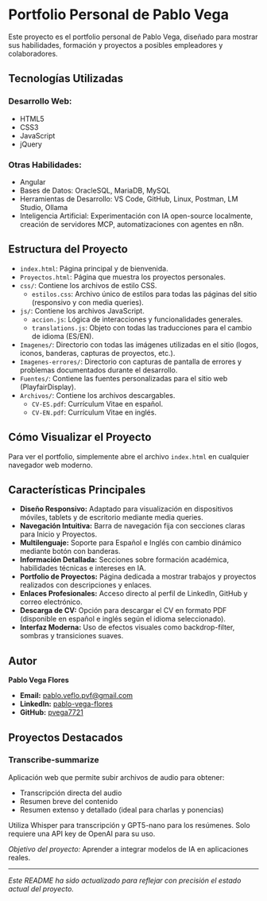 # Portfolio Personal de Pablo Vega

Este proyecto es el portfolio personal de Pablo Vega, diseñado para mostrar sus habilidades, formación y proyectos a posibles empleadores y colaboradores.

## Tecnologías Utilizadas

### Desarrollo Web:
*   HTML5
*   CSS3
*   JavaScript
*   jQuery

### Otras Habilidades:
*   Angular
*   Bases de Datos: OracleSQL, MariaDB, MySQL
*   Herramientas de Desarrollo: VS Code, GitHub, Linux, Postman, LM Studio, Ollama
*   Inteligencia Artificial: Experimentación con IA open-source localmente, creación de servidores MCP, automatizaciones con agentes en n8n.

## Estructura del Proyecto

*   `index.html`: Página principal y de bienvenida.
*   `Proyectos.html`: Página que muestra los proyectos personales.
*   `css/`: Contiene los archivos de estilo CSS.
    *   `estilos.css`: Archivo único de estilos para todas las páginas del sitio (responsivo y con media queries).
*   `js/`: Contiene los archivos JavaScript.
    *   `accion.js`: Lógica de interacciones y funcionalidades generales.
    *   `translations.js`: Objeto con todas las traducciones para el cambio de idioma (ES/EN).
*   `Imagenes/`: Directorio con todas las imágenes utilizadas en el sitio (logos, iconos, banderas, capturas de proyectos, etc.).
*   `Imagenes-errores/`: Directorio con capturas de pantalla de errores y problemas documentados durante el desarrollo.
*   `Fuentes/`: Contiene las fuentes personalizadas para el sitio web (PlayfairDisplay).
*   `Archivos/`: Contiene los archivos descargables.
    *   `CV-ES.pdf`: Currículum Vitae en español.
    *   `CV-EN.pdf`: Currículum Vitae en inglés.

## Cómo Visualizar el Proyecto

Para ver el portfolio, simplemente abre el archivo `index.html` en cualquier navegador web moderno.

## Características Principales

*   **Diseño Responsivo:** Adaptado para visualización en dispositivos móviles, tablets y de escritorio mediante media queries.
*   **Navegación Intuitiva:** Barra de navegación fija con secciones claras para Inicio y Proyectos.
*   **Multilenguaje:** Soporte para Español e Inglés con cambio dinámico mediante botón con banderas.
*   **Información Detallada:** Secciones sobre formación académica, habilidades técnicas e intereses en IA.
*   **Portfolio de Proyectos:** Página dedicada a mostrar trabajos y proyectos realizados con descripciones y enlaces.
*   **Enlaces Profesionales:** Acceso directo al perfil de LinkedIn, GitHub y correo electrónico.
*   **Descarga de CV:** Opción para descargar el CV en formato PDF (disponible en español e inglés según el idioma seleccionado).
*   **Interfaz Moderna:** Uso de efectos visuales como backdrop-filter, sombras y transiciones suaves.

## Autor

**Pablo Vega Flores**

*   **Email:** [pablo.veflo.pvf@gmail.com](mailto:pablo.veflo.pvf@gmail.com)
*   **LinkedIn:** [pablo-vega-flores](https://www.linkedin.com/in/pablo-vega-flores/)
*   **GitHub:** [pvega7721](https://github.com/pvega7721)

## Proyectos Destacados

### Transcribe-summarize
Aplicación web que permite subir archivos de audio para obtener:
- Transcripción directa del audio
- Resumen breve del contenido
- Resumen extenso y detallado (ideal para charlas y ponencias)

Utiliza Whisper para transcripción y GPT5-nano para los resúmenes. Solo requiere una API key de OpenAI para su uso.

*Objetivo del proyecto:* Aprender a integrar modelos de IA en aplicaciones reales.

---
*Este README ha sido actualizado para reflejar con precisión el estado actual del proyecto.*
